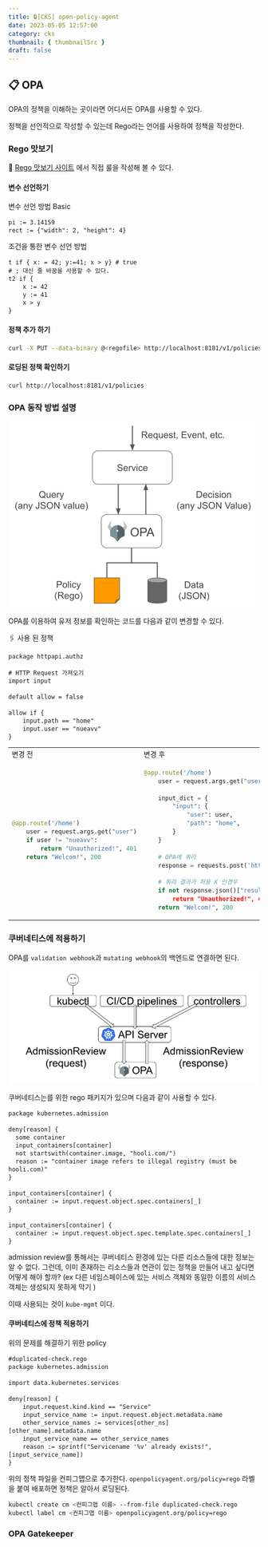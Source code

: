 ```yaml
---
title: 🔒[CKS] open-policy-agent
date: 2023-05-05 12:57:00
category: cks
thumbnail: { thumbnailSrc }
draft: false
---
```


## 📋 OPA 

OPA의 정책을 이해하는 곳이라면 어디서든 OPA를 사용할 수 있다.

정책을 선언적으로 작성할 수 있는데 Rego라는 언어를 사용하여 정책을 작성한다.

### Rego 맛보기 
👅 [Rego 맛보기 사이트](https://play.openpolicyagent.org/) 에서 직접 룰을 작성해 볼 수 있다.
#### 변수 선언하기

변수 선언 방법 Basic

```rego
pi := 3.14159
rect := {"width": 2, "height": 4}
```

조건을 통한 변수 선언 방법
```rego
t if { x: = 42; y:=41; x > y} # true
# ; 대신 줄 바꿈을 사용할 수 있다.
t2 if {
    x := 42
    y := 41
    x > y
}
```

#### 정책 추가 하기  
```sh
curl -X PUT --data-binary @<regofile> http://localhost:8181/v1/policies/<policy name>
```

#### 로딩된 정책 확인하기 
```sh
curl http://localhost:8181/v1/policies
```

### OPA 동작 방법 설명
![OPA](./images/opa-service.png)

OPA를 이용하여 유저 정보를 확인하는 코드를 다음과 같이 변경할 수 있다. 

🖇️ 사용 된 정책 
```rego
package httpapi.authz

# HTTP Request 가져오기
import input

default allow = false

allow if {
    input.path == "home"
    input.user == "nueavv"
}
```

<table>
<tr><td> 변경 전 </td><td> 변경 후 </td></tr>
<tr>
<td>

```python
@app.route('/home')
    user = request.args.get("user")
    if user != "nueavv":
        return "Unauthorized!", 401
    return "Welcom!", 200
```

</td>
<td>

```python
@app.route('/home')
    user = request.args.get("user")
    
    input_dict = {
        "input": {
            "user": user,
            "path": "home",
        }
    }

    # OPA에 쿼리
    response = requests.post('http://127.0.0.1:8181/..authz/', json=input_dict)

    # 쿼리 결과가 허용 X 인경우
    if not response.json()["result"]["allow"]":
        return "Unauthorized!", 401
    return "Welcom!", 200
```

</td>
</tr>
</table>

### 쿠버네티스에 적용하기

OPA를 `validation webhook`과 `mutating webhook`의 백엔드로 연결하면 된다.

![OPAwithK8S](./images/kubernetes-admission-flow.png)

쿠버네티스는를 위한 rego 패키지가 있으며 다음과 같이 사용할 수 있다. 

```rego
package kubernetes.admission

deny[reason] {
  some container
  input_containers[container]
  not startswith(container.image, "hooli.com/")
  reason := "container image refers to illegal registry (must be hooli.com)"
}

input_containers[container] {
  container := input.request.object.spec.containers[_]
}

input_containers[container] {
  container := input.request.object.spec.template.spec.containers[_]
}
```

admission review를 통해서는 쿠버네티스 환경에 있는 다른 리소스들에 대한 정보는 알 수 없다.
그런데, 이미 존재하는 리소스들과 연관이 있는 정책을 만들어 내고 싶다면 어떻게 해야 할까?
(ex 다른 네임스페이스에 있는 서비스 객체와 동일한 이름의 서비스 객체는 생성되지 못하게 막기 )

이때 사용되는 것이 `kube-mgmt` 이다. 

#### 쿠버네티스에 정책 적용하기
위의 문제를 해결하기 위한 policy

```rego 
#duplicated-check.rego
package kubernetes.admission 

import data.kubernetes.services

deny[reason] {
    input.request.kind.kind == "Service"
    input_service_name := input.request.object.metadata.name
    other_service_names := services[other_ns][other_name].metadata.name
    input_service_name == other_service_names
    reason := sprintf("Servicename '%v' already exists!", [input_service_name])
}
```
위의 정책 파일을 컨피그맵으로 추가한다.
`openpolicyagent.org/policy=rego` 라벨을 붙여 배포하면 정책은 알아서 로딩된다.

```sh
kubectl create cm <컨피그맵 이름> --from-file duplicated-check.rego 
kubectl label cm <컨피그맵 이름> openpolicyagent.org/policy=rego
```

### OPA Gatekeeper

